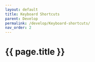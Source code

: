 ```yaml
---
layout: default
title: Keyboard Shortcuts
parent: Develop
permalink: /develop/Keyboard-shortcuts/
nav_order: 2
---
```


# {{ page.title }}